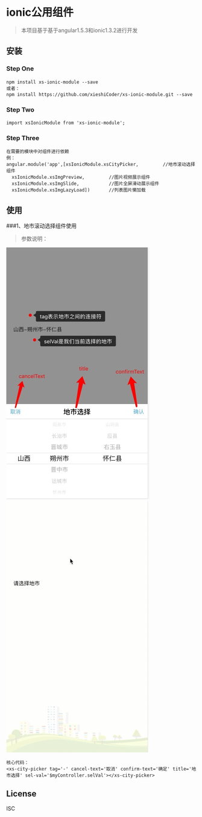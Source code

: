 
# ionic公用组件
>本项目基于基于angular1.5.3和ionic1.3.2进行开发
## 安装
### Step One
```
npm install xs-ionic-module --save
或者：
npm install https://github.com/xieshiCoder/xs-ionic-module.git --save
```
### Step Two
```
import xsIonicModule from 'xs-ionic-module';
```
### Step Three
```
在需要的模块中对组件进行依赖
例：
angular.module('app',[xsIonicModule.xsCityPicker,         //地市滚动选择组件
  xsIonicModule.xsImgPreview,         //图片视频展示组件
  xsIonicModule.xsImgSlide,           //图片全屏滑动展示组件
  xsIonicModule.xsImgLazyLoad])       //列表图片懒加载
```
## 使用

###1、地市滚动选择组件使用
>参数说明：  

 ![参数说明](./Screenshot/citypicker2.png) ![演示](./Screenshot/citypicker1.gif)     
```
核心代码：
<xs-city-picker tag='-' cancel-text='取消' confirm-text='确定' title='地市选择' sel-val='$myController.selVal'></xs-city-picker>

```


## License

ISC
